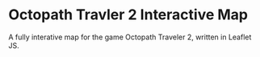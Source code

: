 # Octopath Travler 2 Interactive Map
A fully interative map for the game Octopath Traveler 2, written in Leaflet JS. 
